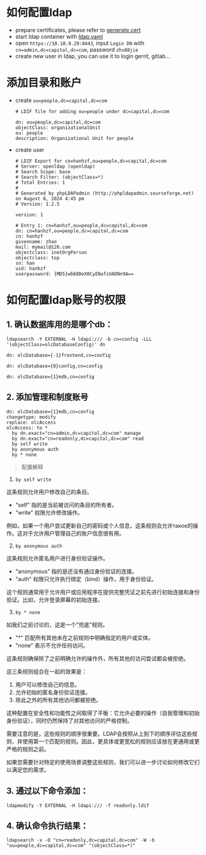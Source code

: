 # 如何配置ldap

* prepare certificates, please refer to [generate cert](./1-cert.md)
* start ldap container with [ldap.yaml](./compose/ldap.yml)
* open `https://10.10.9.29:8443`, input `Login DN` with `cn=admin,dc=capital,dc=com`, password `zhu88jie`
* create new user in ldap, you can use it to login gerrit, gitlab...

# 添加目录和账户

* create `ou=people,dc=capital,dc=com`
    ```
    # LDIF file for adding ou=people under dc=capital,dc=com

    dn: ou=people,dc=capital,dc=com
    objectClass: organizationalUnit
    ou: people
    description: Organizational Unit for people
    ```
* create user
    ```
    # LDIF Export for cn=hanhzf,ou=people,dc=capital,dc=com
    # Server: openldap (openldap)
    # Search Scope: base
    # Search Filter: (objectClass=*)
    # Total Entries: 1
    #
    # Generated by phpLDAPadmin (http://phpldapadmin.sourceforge.net) on August 8, 2024 4:45 pm
    # Version: 1.2.5

    version: 1

    # Entry 1: cn=hanhzf,ou=people,dc=capital,dc=com
    dn: cn=hanhzf,ou=people,dc=capital,dc=com
    cn: hanhzf
    givenname: zhao
    mail: mymail@126.com
    objectclass: inetOrgPerson
    objectclass: top
    sn: han
    uid: hanhzf
    userpassword: {MD5}wb68DeX0CyENafzUADNn9A==
    ```

# 如何配置ldap账号的权限

## 1. 确认数据库用的是哪个db：
```
ldapsearch -Y EXTERNAL -H ldapi:/// -b cn=config -LLL '(objectClass=olcDatabaseConfig)' dn

dn: olcDatabase={-1}frontend,cn=config

dn: olcDatabase={0}config,cn=config

dn: olcDatabase={1}mdb,cn=config
```


## 2. 添加管理和制度账号
```
dn: olcDatabase={1}mdb,cn=config
changetype: modify
replace: olcAccess
olcAccess: to *
  by dn.exact="cn=admin,dc=capital,dc=com" manage
  by dn.exact="cn=readonly,dc=capital,dc=com" read
  by self write
  by anonymous auth
  by * none
```

> 配置解释

1. `by self write`

这条规则允许用户修改自己的条目。

- "self" 指的是当前被访问的条目的所有者。
- "write" 权限允许修改操作。

例如，如果一个用户尝试更新自己的密码或个人信息，这条规则会允许такое的操作。这对于允许用户管理自己的账户信息很有用。

2. `by anonymous auth`

这条规则允许匿名用户进行身份验证操作。

- "anonymous" 指的是还没有通过身份验证的连接。
- "auth" 权限只允许执行绑定（bind）操作，用于身份验证。

这个规则通常用于允许用户或应用程序在提供完整凭证之前先进行初始连接和身份验证。比如，允许登录屏幕的初始连接。

3. `by * none`

如我们之前讨论的，这是一个"兜底"规则。

- "*" 匹配所有其他未在之前规则中明确指定的用户或实体。
- "none" 表示不允许任何访问。

这条规则确保除了之前明确允许的操作外，所有其他的访问尝试都会被拒绝。

这三条规则组合在一起的效果是：

1. 用户可以修改自己的信息。
2. 允许初始的匿名身份验证连接。
3. 除此之外的所有其他访问都被拒绝。

这种配置在安全性和功能性之间取得了平衡：它允许必要的操作（自我管理和初始身份验证），同时仍然保持了对其他访问的严格控制。

需要注意的是，这些规则的顺序很重要。LDAP会按照从上到下的顺序评估这些规则，并使用第一个匹配的规则。因此，更具体或更宽松的规则应该放在更通用或更严格的规则之前。

如果您需要针对特定的使用场景调整这些规则，我们可以进一步讨论如何修改它们以满足您的需求。

## 3. 通过以下命令添加：

```
ldapmodify -Y EXTERNAL -H ldapi:/// -f readonly.ldif
```

## 4. 确认命令执行结果：
```
ldapsearch -x -D "cn=readonly,dc=capital,dc=com" -W -b "ou=people,dc=capital,dc=com" "(objectClass=*)"
```